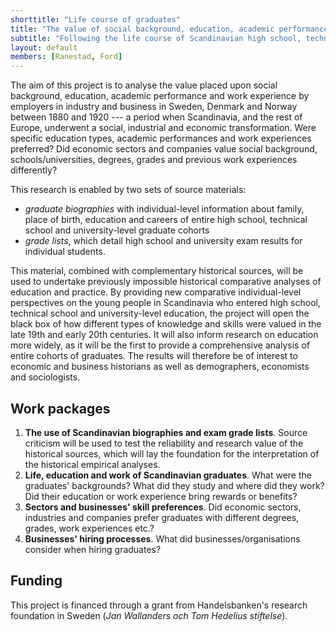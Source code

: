```yaml
---
shorttitle: "Life course of graduates"
title: "The value of social background, education, academic performance and work experience"
subtitle: "Following the life course of Scandinavian high school, technical school and university-level graduate cohorts 1880-1920"
layout: default
members: [Ranestad, Ford]
---
```


The aim of this project is to analyse the value placed upon social background, education, academic performance and work experience by employers in industry and business in Sweden, Denmark and Norway between 1880 and 1920 --- a period when Scandinavia, and the rest of Europe, underwent a social, industrial and economic transformation. Were specific education types, academic performances and work experiences preferred? Did economic sectors and companies value social background, schools/universities, degrees, grades and previous work experiences differently?

This research is enabled by two sets of source materials:
- _graduate biographies_ with individual-level information about family, place of birth, education and careers of entire high school, technical school and university-level graduate cohorts
- _grade lists_, which detail high school and university exam results for individual students.

This material, combined with complementary historical sources, will be used to undertake previously impossible historical comparative analyses of education and practice. By providing new comparative individual-level perspectives on the young people in Scandinavia who entered high school, technical school and university-level education, the project will open the black box of how different types of knowledge and skills were valued in the late 19th and early 20th centuries. It will also inform research on education more widely, as it will be the first to provide a comprehensive analysis of entire cohorts of graduates. The results will therefore be of interest to economic and business historians as well as demographers, economists and sociologists.

## Work packages
1. **The use of Scandinavian biographies and exam grade lists**. Source criticism will be used to test the reliability and research value of the historical sources, which will lay the foundation for the interpretation of the historical empirical analyses.
2. **Life, education and work of Scandinavian graduates**. What were the graduates' backgrounds? What did they study and where did they work? Did their education or work experience bring rewards or benefits?
3. **Sectors and businesses' skill preferences**. Did economic sectors, industries and companies prefer graduates with different degrees, grades, work experiences etc.?
4. **Businesses' hiring processes**. What did businesses/organisations consider when hiring graduates?

## Funding
This project is financed through a grant from Handelsbanken's research foundation in Sweden (_Jan Wallanders och Tom Hedelius stiftelse_).
